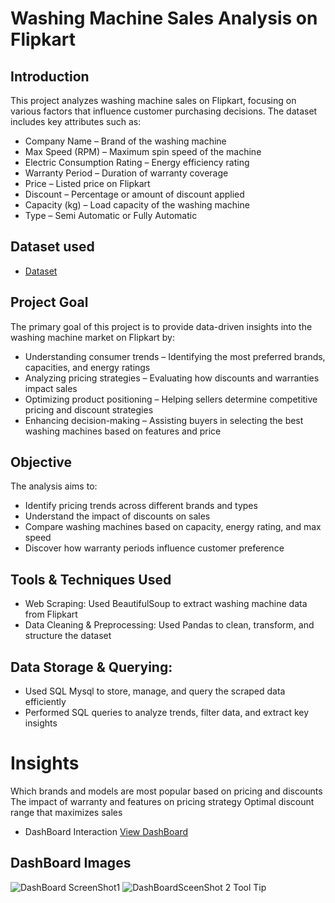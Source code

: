 # Washing Machine Sales Analysis on Flipkart

## Introduction
This project analyzes washing machine sales on Flipkart, focusing on various factors that influence customer purchasing decisions. The dataset includes key attributes such as:
- Company Name – Brand of the washing machine
- Max Speed (RPM) – Maximum spin speed of the machine
- Electric Consumption Rating – Energy efficiency rating
- Warranty Period – Duration of warranty coverage
- Price – Listed price on Flipkart
- Discount – Percentage or amount of discount applied
- Capacity (kg) – Load capacity of the washing machine
- Type – Semi Automatic or Fully Automatic
## Dataset used
- <a href="https://github.com/shivambhatt2903/Washing_Machine_Sales_Analysis/blob/main/updated_flipkart.csv">Dataset</a>
## Project Goal
The primary goal of this project is to provide data-driven insights into the washing machine market on Flipkart by:

- Understanding consumer trends – Identifying the most preferred brands, capacities, and energy ratings
- Analyzing pricing strategies – Evaluating how discounts and warranties impact sales
- Optimizing product positioning – Helping sellers determine competitive pricing and discount strategies
- Enhancing decision-making – Assisting buyers in selecting the best washing machines based on features and price
## Objective
The analysis aims to:

- Identify pricing trends across different brands and types
- Understand the impact of discounts on sales
- Compare washing machines based on capacity, energy rating, and max speed
- Discover how warranty periods influence customer preference
## Tools & Techniques Used
- Web Scraping: Used BeautifulSoup to extract washing machine data from Flipkart
- Data Cleaning & Preprocessing: Used Pandas to clean, transform, and structure the dataset
## Data Storage & Querying:
- Used SQL Mysql to store, manage, and query the scraped data efficiently
- Performed SQL queries to analyze trends, filter data, and extract key insights
# Insights
Which brands and models are most popular based on pricing and discounts
The impact of warranty and features on pricing strategy
Optimal discount range that maximizes sales
- DashBoard Interaction <a href="https://github.com/shivambhatt2903/Washing_Machine_Sales_Analysis/blob/main/Flipkart%20Dashboard.pbix">View DashBoard</a>
## DashBoard Images
![DashBoard ScreenShot1](https://github.com/user-attachments/assets/11ec2bb6-9cae-41cf-93c0-fbc3cd0166e2)
![DashBoardSceenShot 2 Tool Tip](https://github.com/user-attachments/assets/c3b21aee-d6ed-480c-b0f1-d405183ae33d)


